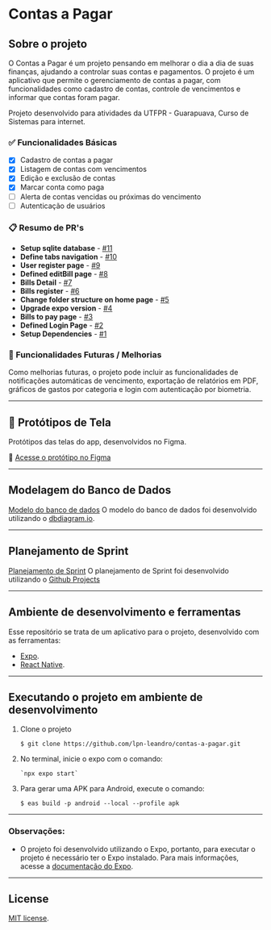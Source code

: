 # Contas a Pagar

## Sobre o projeto

O Contas a Pagar é um projeto pensando em melhorar o dia a dia de suas finanças, ajudando a controlar suas contas e pagamentos. O projeto é um aplicativo que permite o gerenciamento de contas a pagar, com funcionalidades como cadastro de contas, controle de vencimentos e informar que contas foram pagar.

Projeto desenvolvido para atividades da UTFPR - Guarapuava, Curso de Sistemas para internet.

### ✅ Funcionalidades Básicas

- [x] Cadastro de contas a pagar
- [x] Listagem de contas com vencimentos
- [x] Edição e exclusão de contas
- [x] Marcar conta como paga
- [ ] Alerta de contas vencidas ou próximas do vencimento
- [ ] Autenticação de usuários

### 📋 Resumo de PR's

- **Setup sqlite database** - [#11](https://github.com/lpn-leandro/contas-a-pagar/pull/11)
- **Define tabs navigation** - [#10](https://github.com/lpn-leandro/contas-a-pagar/pull/10)
- **User register page** - [#9](https://github.com/lpn-leandro/contas-a-pagar/pull/9)
- **Defined editBill page** - [#8](https://github.com/lpn-leandro/contas-a-pagar/pull/8)
- **Bills Detail** - [#7](https://github.com/lpn-leandro/contas-a-pagar/pull/7)
- **Bills register** - [#6](https://github.com/lpn-leandro/contas-a-pagar/pull/6)
- **Change folder structure on home page** - [#5](https://github.com/lpn-leandro/contas-a-pagar/pull/5)
- **Upgrade expo version** - [#4](https://github.com/lpn-leandro/contas-a-pagar/pull/4)
- **Bills to pay page** - [#3](https://github.com/lpn-leandro/contas-a-pagar/pull/3)
- **Defined Login Page** - [#2](https://github.com/lpn-leandro/contas-a-pagar/pull/2)
- **Setup Dependencies** - [#1](https://github.com/lpn-leandro/contas-a-pagar/pull/1)

### 🌟 Funcionalidades Futuras / Melhorias

Como melhorias futuras, o projeto pode incluir as funcionalidades de notificações automáticas de vencimento, exportação de relatórios em PDF, gráficos de gastos por categoria e login com autenticação por biometria.

---

## 🎨 Protótipos de Tela

Protótipos das telas do app, desenvolvidos no Figma.

🔗 [Acesse o protótipo no Figma](https://www.figma.com/design/GNdMYjl2WivU8dA2iA6gvq/Contas-A-Pagar?node-id=1-2&t=D1pLJ7OtshiyMwqn-1)

---

## Modelagem do Banco de Dados

[Modelo do banco de dados](https://dbdiagram.io/d/Contas-a-pagar-68056e241ca52373f5aa1220)
O modelo do banco de dados foi desenvolvido utilizando o [dbdiagram.io](https://dbdiagram.io/home).

---

## Planejamento de Sprint

[Planejamento de Sprint]()
O planejamento de Sprint foi desenvolvido utilizando o [Github Projects](https://github.com/users/lpn-leandro/projects/5/views/1)

---

## Ambiente de desenvolvimento e ferramentas

Esse repositório se trata de um aplicativo para o projeto, desenvolvido com as ferramentas:

- [Expo](https://docs.expo.dev/).
- [React Native](https://reactnative.dev/).

---

## Executando o projeto em ambiente de desenvolvimento

1.  Clone o projeto

    `$ git clone https://github.com/lpn-leandro/contas-a-pagar.git`

2.  No terminal, inicie o expo com o comando:

        `npx expo start`

3.  Para gerar uma APK para Android, execute o comando:

    `$ eas build -p android --local --profile apk`

---

### Observações:

- O projeto foi desenvolvido utilizando o Expo, portanto, para executar o projeto é necessário ter o Expo instalado. Para mais informações, acesse a [documentação do Expo](https://docs.expo.dev/).

---

## License

[MIT license](https://opensource.org/licenses/MIT).
